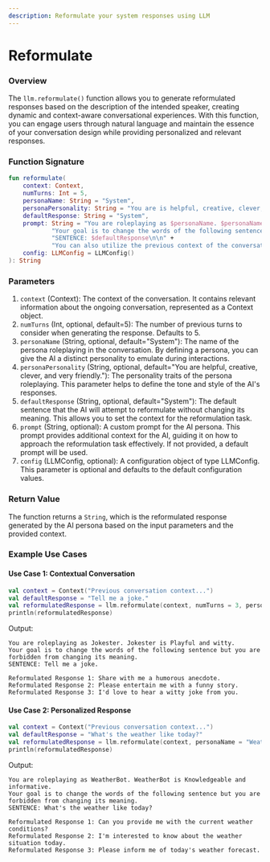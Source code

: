 ```yaml
---
description: Reformulate your system responses using LLM
---
```


# Reformulate

### Overview

The `llm.reformulate()` function allows you to generate reformulated responses based on the description of the intended speaker, creating dynamic and context-aware conversational experiences. With this function, you can engage users through natural language and maintain the essence of your conversation design while providing personalized and relevant responses.

### Function Signature

```kotlin
fun reformulate(
    context: Context,
    numTurns: Int = 5,
    personaName: String = "System",
    personaPersonality: String = "You are is helpful, creative, clever, and very friendly.",
    defaultResponse: String = "System",
    prompt: String = "You are roleplaying as $personaName. $personaName is $personaPersonality." +
            "Your goal is to change the words of the following sentence but you are forbidden from changing its meaning. \n" +
            "SENTENCE: $defaultResponse\n\n" +
            "You can also utilize the previous context of the conversation\n",
    config: LLMConfig = LLMConfig()
): String
```

### Parameters

1. `context` (Context): The context of the conversation. It contains relevant information about the ongoing conversation, represented as a Context object.
2. `numTurns` (Int, optional, default=5): The number of previous turns to consider when generating the response. Defaults to 5.
3. `personaName` (String, optional, default="System"): The name of the persona roleplaying in the conversation. By defining a persona, you can give the AI a distinct personality to emulate during interactions.
4. `personaPersonality` (String, optional, default="You are helpful, creative, clever, and very friendly."): The personality traits of the persona roleplaying. This parameter helps to define the tone and style of the AI's responses.
5. `defaultResponse` (String, optional, default="System"): The default sentence that the AI will attempt to reformulate without changing its meaning. This allows you to set the context for the reformulation task.
6. `prompt` (String, optional): A custom prompt for the AI persona. This prompt provides additional context for the AI, guiding it on how to approach the reformulation task effectively. If not provided, a default prompt will be used.
7. `config` (LLMConfig, optional): A configuration object of type LLMConfig. This parameter is optional and defaults to the default configuration values.

### Return Value

The function returns a `String`, which is the reformulated response generated by the AI persona based on the input parameters and the provided context.

### Example Use Cases

#### Use Case 1: Contextual Conversation

```kotlin
val context = Context("Previous conversation context...")
val defaultResponse = "Tell me a joke."
val reformulatedResponse = llm.reformulate(context, numTurns = 3, personaName = "Jokester", personaPersonality = "Playful and witty.")
println(reformulatedResponse)
```

Output:

```
You are roleplaying as Jokester. Jokester is Playful and witty.
Your goal is to change the words of the following sentence but you are forbidden from changing its meaning. 
SENTENCE: Tell me a joke.

Reformulated Response 1: Share with me a humorous anecdote.
Reformulated Response 2: Please entertain me with a funny story.
Reformulated Response 3: I'd love to hear a witty joke from you.
```

#### Use Case 2: Personalized Response

```kotlin
val context = Context("Previous conversation context...")
val defaultResponse = "What's the weather like today?"
val reformulatedResponse = llm.reformulate(context, personaName = "WeatherBot", personaPersonality = "Knowledgeable and informative.")
println(reformulatedResponse)
```

Output:

```
You are roleplaying as WeatherBot. WeatherBot is Knowledgeable and informative.
Your goal is to change the words of the following sentence but you are forbidden from changing its meaning. 
SENTENCE: What's the weather like today?

Reformulated Response 1: Can you provide me with the current weather conditions?
Reformulated Response 2: I'm interested to know about the weather situation today.
Reformulated Response 3: Please inform me of today's weather forecast.
```
